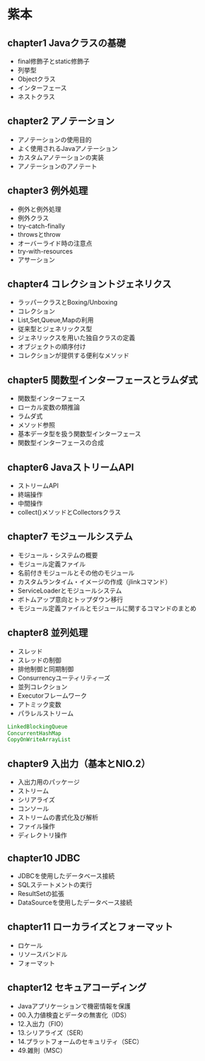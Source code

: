 # 紫本

## chapter1 Javaクラスの基礎
  - final修飾子とstatic修飾子
  - 列挙型
  - Objectクラス
  - インターフェース
  - ネストクラス

## chapter2 アノテーション
  - アノテーションの使用目的
  - よく使用されるJavaアノテーション
  - カスタムアノテーションの実装
  - アノテーションのアノテート


## chapter3 例外処理
  - 例外と例外処理
  - 例外クラス
  - try-catch-finally
  - throwsとthrow
  - オーバーライド時の注意点
  - try-with-resources
  - アサーション

## chapter4 コレクショントジェネリクス
  - ラッパークラスとBoxing/Unboxing
  - コレクション
  - List,Set,Queue,Mapの利用
  - 従来型とジェネリックス型
  - ジェネリックスを用いた独自クラスの定義
  - オブジェクトの順序付け
  - コレクションが提供する便利なメソッド

## chapter5 関数型インターフェースとラムダ式
  - 関数型インターフェース
  - ローカル変数の類推論
  - ラムダ式
  - メソッド参照
  - 基本データ型を扱う関数型インターフェース
  - 関数型インターフェースの合成

## chapter6 JavaストリームAPI
  - ストリームAPI
  - 終端操作
  - 中間操作
  - collect()メソッドとCollectorsクラス

## chapter7 モジュールシステム
  - モジュール・システムの概要
  - モジュール定義ファイル
  - 名前付きモジュールとその他のモジュール
  - カスタムランタイム・イメージの作成（jlinkコマンド）
  - ServiceLoaderとモジュールシステム
  - ボトムアップ意向とトップダウン移行
  - モジュール定義ファイルとモジュールに関するコマンドのまとめ

## chapter8 並列処理
  - スレッド
  - スレッドの制御
  - 排他制御と同期制御
  - Consurrencyユーティリティーズ
  - 並列コレクション
  - Executorフレームワーク
  - アトミック変数
  - パラレルストリーム
  
  ```Java
  LinkedBlockingQueue
  ConcurrentHashMap
  CopyOnWriteArrayList
  ```

## chapter9 入出力（基本とNIO.2）
  - 入出力用のパッケージ
  - ストリーム
  - シリアライズ
  - コンソール
  - ストリームの書式化及び解析
  - ファイル操作
  - ディレクトリ操作

## chapter10 JDBC
  - JDBCを使用したデータベース接続
  - SQLステートメントの実行
  - ResultSetの拡張
  - DataSourceを使用したデータベース接続

## chapter11 ローカライズとフォーマット
  - ロケール
  - リソースバンドル
  - フォーマット

## chapter12 セキュアコーディング
  - Javaアプリケーションで機密情報を保護
  - 00.入力値検査とデータの無害化（IDS）
  - 12.入出力（FIO）
  - 13.シリアライズ（SER）
  - 14.プラットフォームのセキュリティ（SEC）
  - 49.雑則（MSC）
